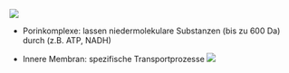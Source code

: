 ![](Pasted%20image%2020250509095150.png)
- Porinkomplexe: lassen niedermolekulare Substanzen (bis zu 600 Da) durch (z.B. ATP, NADH)

- Innere Membran: spezifische Transportprozesse
![](Pasted%20image%2020250509095407.png)
